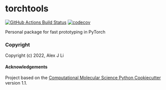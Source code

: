 torchtools
==============================
[//]: # (Badges)
[![GitHub Actions Build Status](https://github.com/alexjli/torchtools/workflows/CI/badge.svg)](https://github.com/alexjli/torchtools/actions?query=workflow%3ACI)
[![codecov](https://codecov.io/gh/alexjli/torchtools/branch/main/graph/badge.svg)](https://codecov.io/gh/alexjli/torchtools/branch/main)


Personal package for fast prototyping in PyTorch

### Copyright

Copyright (c) 2022, Alex J Li


#### Acknowledgements
 
Project based on the 
[Computational Molecular Science Python Cookiecutter](https://github.com/molssi/cookiecutter-cms) version 1.1.
